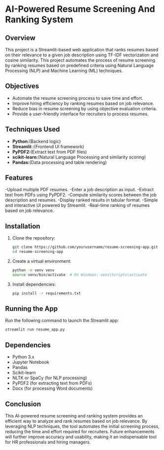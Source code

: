 # AI-Powered Resume Screening And Ranking System

## Overview
This project is a Streamlit-based web application that ranks resumes based on their relevance to a given job description using TF-IDF vectorization and cosine similarity.
This project automates the process of resume screening by ranking resumes based on predefined criteria using Natural Language Processing (NLP) and Machine Learning (ML) techniques.

## Objectives
- Automate the resume screening process to save time and effort.
- Improve hiring efficiency by ranking resumes based on job relevance.
- Reduce bias in resume screening by using objective evaluation criteria.
- Provide a user-friendly interface for recruiters to process resumes.

## Techniques Used
- **Python:**(Backend logic)
- **Streamlit :**(Frontend UI framework)
- **PyPDF2:**(Extract text from PDF files)
- **scikit-learn:**(Natural Language Processing and similarity scoring)
- **Pandas:**(Data processing and table rendering)

## Features
-Upload multiple PDF resumes.
-Enter a job description as input.
-Extract text from PDFs using PyPDF2.
-Compute similarity scores between the job description and resumes.
-Display ranked results in tabular format.
-Simple and interactive UI powered by Streamlit.
-Real-time ranking of resumes based on job relevance.

## Installation
1. Clone the repository:
   ```sh
   git clone https://github.com/yourusername/resume-screening-app.git
   cd resume-screening-app
   ```

2. Create a virtual environment:
    ```sh
   python -m venv venv
   source venv/bin/activate  # On Windows: venv\Scripts\activate
   ```
   
3. Install dependencies:
   ```sh
   pip install -r requirements.txt
   ```

## Running the App
Run the following command to launch the Streamlit app:
 ```sh
streamlit run resume_app.py
  ```


## Dependencies
- Python 3.x
- Jupyter Notebook
- Pandas
- Scikit-learn
- NLTK or SpaCy (for NLP processing)
- PyPDF2 (for extracting text from PDFs)
- Docx (for processing Word documents)

## Conclusion
This AI-powered resume screening and ranking system provides an efficient way to analyze and rank resumes based on job relevance. By leveraging NLP techniques, the tool automates the initial screening process, reducing the time and effort required for recruiters. Future enhancements will further improve accuracy and usability, making it an indispensable tool for HR professionals and hiring managers.
